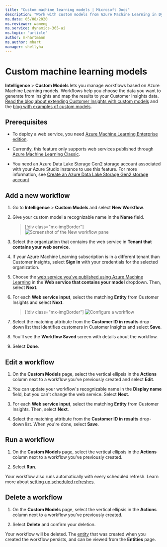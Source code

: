 ```yaml
---
title: "Custom machine learning models | Microsoft Docs"
description: "Work with custom models from Azure Machine Learning in Dynamics 365 Customer Insights."
ms.date: 05/08/2020
ms.reviewer: wameng
ms.service: dynamics-365-ai
ms.topic: "article"
author: m-hartmann
ms.author: mhart
manager: shellyha
---
```


# Custom machine learning models

**Intelligence** > **Custom Models** lets you manage workflows based on Azure Machine Learning models. Workflows help you choose the data you want to generate from insights and map the results to your Customer Insights data. [Read the blog about extending Customer Insights with custom models](https://cloudblogs.microsoft.com/dynamics365/it/2019/10/04/extending-dynamics-365-customer-insights-with-azure-ml-based-custom-models/) and the [blog with examples of custom models](https://cloudblogs.microsoft.com/dynamics365/it/2019/10/05/examples-of-extending-dynamics-365-customer-insights-with-azure-ml/).

## Prerequisites

- To deploy a web service, you need [Azure Machine Learning Enterprise edition](https://azure.microsoft.com/pricing/details/machine-learning/).

- Currently, this feature only supports web services published through [Azure Machine Learning Classic](https://studio.azureml.net).

- You need an Azure Data Lake Storage Gen2 storage account associated with your Azure Studio instance to use this feature. For more information, see [Create an Azure Data Lake Storage Gen2 storage account](https://docs.microsoft.com/azure/storage/blobs/data-lake-storage-quickstart-create-account)

## Add a new workflow

1. Go to **Intelligence** > **Custom Models** and select **New Workflow**.

1. Give your custom model a recognizable name in the **Name** field.

   > [!div class="mx-imgBorder"]
   > ![Screenshot of the New workflow pane](media/new-workflow.png "Screenshot of the New workflow pane")

1. Select the organization that contains the web service in **Tenant that contains your web service**.

1. If your Azure Machine Learning subscription is in a different tenant than Customer Insights, select **Sign in** with your credentials for the selected organization.

1. Choose the [web service you've published using Azure Machine Learning](https://docs.microsoft.com/azure/machine-learning/studio/deploy-a-machine-learning-web-service#deploy-it-as-a-new-web-service) in the **Web service that contains your model** dropdown. Then, select **Next**.

1. For each **Web service input**, select the matching **Entity** from Customer Insights and select **Next**.

   > [!div class="mx-imgBorder"]
   > ![Configure a workflow](media/intelligence-screen2.png "Configure a workflow")

1. Select the matching attribute from the **Customer ID in results** drop-down list that identifies customers in Customer Insights and select **Save**.

1. You'll see the **Workflow Saved** screen with details about the workflow.

1. Select **Done**.

## Edit a workflow

1. On the **Custom Models** page, select the vertical ellipsis in the **Actions** column next to a workflow you've previously created and select **Edit**.

2. You can update your workflow's recognizable name in the **Display name** field, but you can't change the web service. Select **Next**.

3. For each **Web service input**, select the matching **Entity** from Customer Insights.  Then, select **Next**.

4. Select the matching attribute from the **Customer ID in results** drop-down list.  When you're done, select **Save**.

## Run a workflow

1. On the **Custom Models** page, select the vertical ellipsis in the **Actions** column next to a workflow you've previously created.

2. Select **Run**.

Your workflow also runs automatically with every scheduled refresh. Learn more about [setting up scheduled refreshes](system.md#schedule-tab).

## Delete a workflow

1. On the **Custom Models** page, select the vertical ellipsis in the **Actions** column next to a workflow you've previously created.

2. Select **Delete** and confirm your deletion.

Your workflow will be deleted. The [entity](entities.md) that was created when you created the workflow persists, and can be viewed from the **Entities** page.
